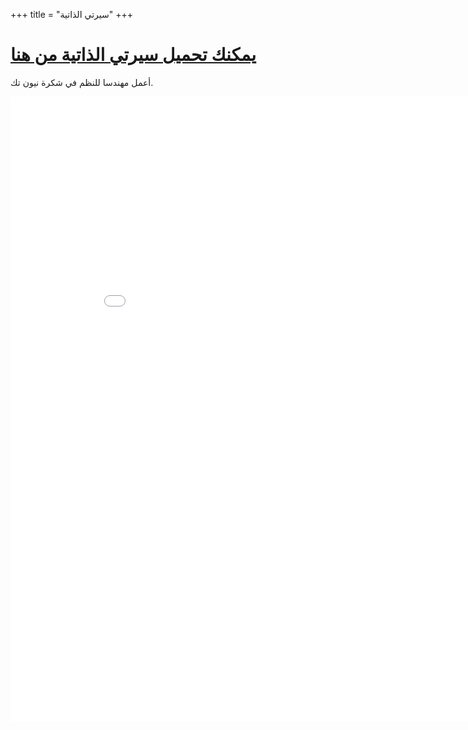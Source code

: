+++
title = "سيرتي الذاتية"
+++

# [يمكنك تحميل سيرتي الذاتية من هنا <i class="mdi mdi-file-pdf-box text-slate-600 mdi-48px my-auto dark:text-slate-300 align-middle"></i>](/files/MosabIbrahim.pdf)

أعمل مهندسا للنظم في شكرة نيون تك.
<p>
<iframe width='900' height='1000' src='/files/MosabIbrahim.pdf' frameborder='0' allowfullscreen></iframe>
</p>

